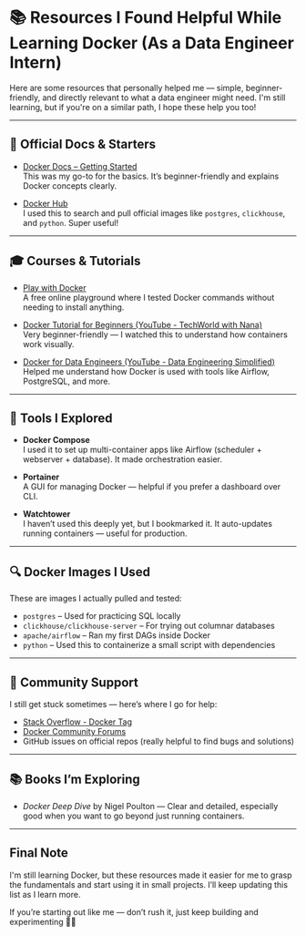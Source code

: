 # 📚 Resources I Found Helpful While Learning Docker (As a Data Engineer Intern)

Here are some resources that personally helped me — simple, beginner-friendly, and directly relevant to what a data engineer might need. I'm still learning, but if you're on a similar path, I hope these help you too!

---

## 🐳 Official Docs & Starters

- [Docker Docs – Getting Started](https://docs.docker.com/get-started/)  
  This was my go-to for the basics. It’s beginner-friendly and explains Docker concepts clearly.

- [Docker Hub](https://hub.docker.com/)  
  I used this to search and pull official images like `postgres`, `clickhouse`, and `python`. Super useful!

---

## 🎓 Courses & Tutorials

- [Play with Docker](https://labs.play-with-docker.com/)  
  A free online playground where I tested Docker commands without needing to install anything.

- [Docker Tutorial for Beginners (YouTube - TechWorld with Nana)](https://www.youtube.com/watch?v=3c-iBn73dDE)  
  Very beginner-friendly — I watched this to understand how containers work visually.

- [Docker for Data Engineers (YouTube - Data Engineering Simplified)](https://www.youtube.com/watch?v=fqMOX6JJhGo)  
  Helped me understand how Docker is used with tools like Airflow, PostgreSQL, and more.

---

## 🔧 Tools I Explored

- **Docker Compose**  
  I used it to set up multi-container apps like Airflow (scheduler + webserver + database). It made orchestration easier.

- **Portainer**  
  A GUI for managing Docker — helpful if you prefer a dashboard over CLI.

- **Watchtower**  
  I haven’t used this deeply yet, but I bookmarked it. It auto-updates running containers — useful for production.

---

## 🔍 Docker Images I Used

These are images I actually pulled and tested:

- `postgres` – Used for practicing SQL locally  
- `clickhouse/clickhouse-server` – For trying out columnar databases  
- `apache/airflow` – Ran my first DAGs inside Docker  
- `python` – Used this to containerize a small script with dependencies

---

## 💬 Community Support

I still get stuck sometimes — here’s where I go for help:

- [Stack Overflow - Docker Tag](https://stackoverflow.com/questions/tagged/docker)  
- [Docker Community Forums](https://forums.docker.com/)  
- GitHub issues on official repos (really helpful to find bugs and solutions)

---

## 📚 Books I’m Exploring

- *Docker Deep Dive* by Nigel Poulton — Clear and detailed, especially good when you want to go beyond just running containers.

---

## Final Note

I'm still learning Docker, but these resources made it easier for me to grasp the fundamentals and start using it in small projects. I’ll keep updating this list as I learn more.

If you’re starting out like me — don’t rush it, just keep building and experimenting 💪🚀
